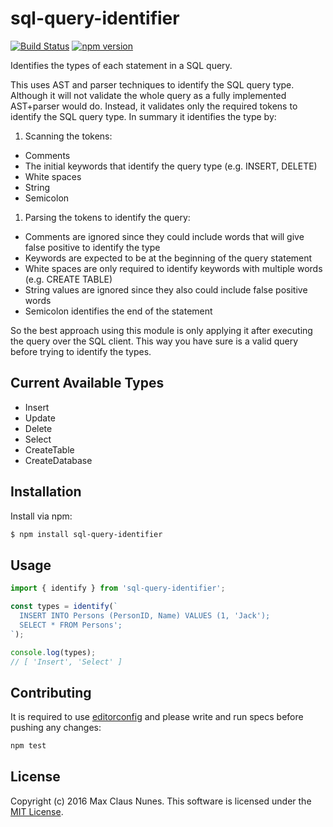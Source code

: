 sql-query-identifier
===================

[![Build Status](https://travis-ci.org/maxcnunes/sql-query-identifier.svg?branch=master)](https://travis-ci.org/sql-query-identifier)
[![npm version](https://badge.fury.io/js/sql-query-identifier.svg)](http://badge.fury.io/js/sql-query-identifier)

Identifies the types of each statement in a SQL query.

This uses AST and parser techniques to identify the SQL query type.
Although it will not validate the whole query as a fully implemented AST+parser would do.
Instead, it validates only the required tokens to identify the SQL query type. In summary it identifies the type by:

1. Scanning the tokens:
  * Comments
  * The initial keywords that identify the query type (e.g. INSERT, DELETE)
  * White spaces
  * String
  * Semicolon
1. Parsing the tokens to identify the query:
  * Comments are ignored since they could include words that will give false positive to identify the type
  * Keywords are expected to be at the beginning of the query statement
  * White spaces are only required to identify keywords with multiple words (e.g. CREATE TABLE)
  * String values are ignored since they also could include false positive words
  * Semicolon identifies the end of the statement

So the best approach using this module is only applying it after executing the query over the SQL client.
This way you have sure is a valid query before trying to identify the types.

## Current Available Types

* Insert
* Update
* Delete
* Select
* CreateTable
* CreateDatabase

## Installation

Install via npm:

```bash
$ npm install sql-query-identifier
```

## Usage

```js
import { identify } from 'sql-query-identifier';

const types = identify(`
  INSERT INTO Persons (PersonID, Name) VALUES (1, 'Jack');
  SELECT * FROM Persons';
`);

console.log(types);
// [ 'Insert', 'Select' ]
```

## Contributing

It is required to use [editorconfig](http://editorconfig.org/) and please write and run specs before pushing any changes:

```js
npm test
```

## License

Copyright (c) 2016 Max Claus Nunes. This software is licensed under the [MIT License](http://raw.github.com/maxcnunes/sql-query-identifier/master/LICENSE).
